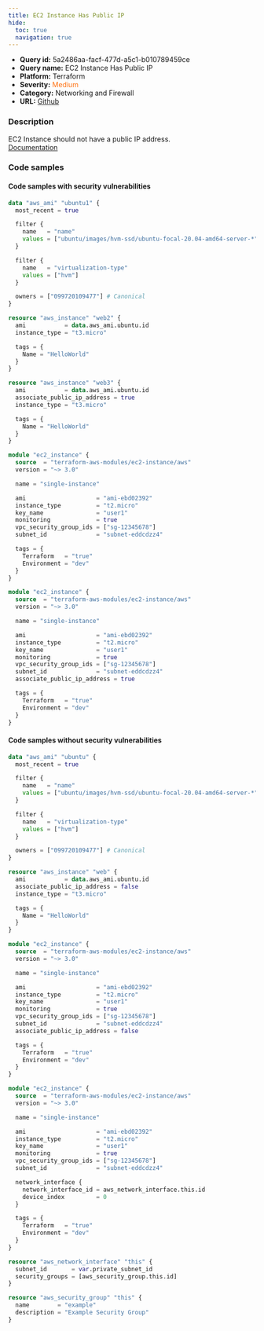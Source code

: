 ```yaml
---
title: EC2 Instance Has Public IP
hide:
  toc: true
  navigation: true
---
```


<style>
  .highlight .hll {
    background-color: #ff171742;
  }
  .md-content {
    max-width: 1100px;
    margin: 0 auto;
  }
</style>

-   **Query id:** 5a2486aa-facf-477d-a5c1-b010789459ce
-   **Query name:** EC2 Instance Has Public IP
-   **Platform:** Terraform
-   **Severity:** <span style="color:#ff7213">Medium</span>
-   **Category:** Networking and Firewall
-   **URL:** [Github](https://github.com/Checkmarx/kics/tree/master/assets/queries/terraform/aws/ec2_instance_has_public_ip)

### Description
EC2 Instance should not have a public IP address.<br>
[Documentation](https://registry.terraform.io/providers/hashicorp/aws/latest/docs/resources/instance#associate_public_ip_address)

### Code samples
#### Code samples with security vulnerabilities
```tf title="Positive test num. 1 - tf file" hl_lines="17 28"
data "aws_ami" "ubuntu1" {
  most_recent = true

  filter {
    name   = "name"
    values = ["ubuntu/images/hvm-ssd/ubuntu-focal-20.04-amd64-server-*"]
  }

  filter {
    name   = "virtualization-type"
    values = ["hvm"]
  }

  owners = ["099720109477"] # Canonical
}

resource "aws_instance" "web2" {
  ami           = data.aws_ami.ubuntu.id
  instance_type = "t3.micro"

  tags = {
    Name = "HelloWorld"
  }
}

resource "aws_instance" "web3" {
  ami           = data.aws_ami.ubuntu.id
  associate_public_ip_address = true
  instance_type = "t3.micro"

  tags = {
    Name = "HelloWorld"
  }
}

```
```tf title="Positive test num. 2 - tf file" hl_lines="1"
module "ec2_instance" {
  source  = "terraform-aws-modules/ec2-instance/aws"
  version = "~> 3.0"

  name = "single-instance"

  ami                    = "ami-ebd02392"
  instance_type          = "t2.micro"
  key_name               = "user1"
  monitoring             = true
  vpc_security_group_ids = ["sg-12345678"]
  subnet_id              = "subnet-eddcdzz4"

  tags = {
    Terraform   = "true"
    Environment = "dev"
  }
}

```
```tf title="Positive test num. 3 - tf file" hl_lines="13"
module "ec2_instance" {
  source  = "terraform-aws-modules/ec2-instance/aws"
  version = "~> 3.0"

  name = "single-instance"

  ami                    = "ami-ebd02392"
  instance_type          = "t2.micro"
  key_name               = "user1"
  monitoring             = true
  vpc_security_group_ids = ["sg-12345678"]
  subnet_id              = "subnet-eddcdzz4"
  associate_public_ip_address = true

  tags = {
    Terraform   = "true"
    Environment = "dev"
  }
}

```


#### Code samples without security vulnerabilities
```tf title="Negative test num. 1 - tf file"
data "aws_ami" "ubuntu" {
  most_recent = true

  filter {
    name   = "name"
    values = ["ubuntu/images/hvm-ssd/ubuntu-focal-20.04-amd64-server-*"]
  }

  filter {
    name   = "virtualization-type"
    values = ["hvm"]
  }

  owners = ["099720109477"] # Canonical
}

resource "aws_instance" "web" {
  ami           = data.aws_ami.ubuntu.id
  associate_public_ip_address = false
  instance_type = "t3.micro"

  tags = {
    Name = "HelloWorld"
  }
}

```
```tf title="Negative test num. 2 - tf file"
module "ec2_instance" {
  source  = "terraform-aws-modules/ec2-instance/aws"
  version = "~> 3.0"

  name = "single-instance"

  ami                    = "ami-ebd02392"
  instance_type          = "t2.micro"
  key_name               = "user1"
  monitoring             = true
  vpc_security_group_ids = ["sg-12345678"]
  subnet_id              = "subnet-eddcdzz4"
  associate_public_ip_address = false

  tags = {
    Terraform   = "true"
    Environment = "dev"
  }
}

```
```tf title="Negative test num. 3 - tf file"
module "ec2_instance" {
  source  = "terraform-aws-modules/ec2-instance/aws"
  version = "~> 3.0"

  name = "single-instance"

  ami                    = "ami-ebd02392"
  instance_type          = "t2.micro"
  key_name               = "user1"
  monitoring             = true
  vpc_security_group_ids = ["sg-12345678"]
  subnet_id              = "subnet-eddcdzz4"

  network_interface {
    network_interface_id = aws_network_interface.this.id
    device_index         = 0
  }

  tags = {
    Terraform   = "true"
    Environment = "dev"
  }
}

resource "aws_network_interface" "this" {
  subnet_id       = var.private_subnet_id
  security_groups = [aws_security_group.this.id]
}

resource "aws_security_group" "this" {
  name        = "example"
  description = "Example Security Group"
}

```
